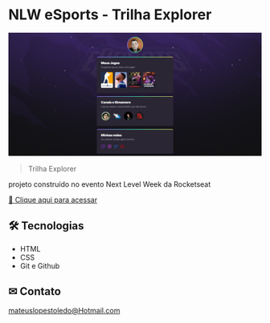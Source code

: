 # NLW eSports - Trilha Explorer

![preview](./.github/preview.png)

> Trilha Explorer

projeto construído no evento Next Level Week da Rocketseat

[🔗 Clique aqui para acessar](https://kbrlps.github.io/nlw-explorer/)

## 🛠 Tecnologias 

- HTML
- CSS
- Git e Github

## ✉ Contato

mateuslopestoledo@Hotmail.com
